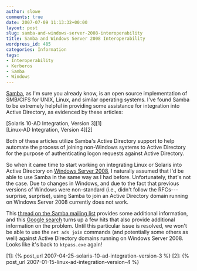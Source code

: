 ```yaml
---
author: slowe
comments: true
date: 2007-07-09 11:13:32+00:00
layout: post
slug: samba-and-windows-server-2008-interoperability
title: Samba and Windows Server 2008 Interoperability
wordpress_id: 485
categories: Information
tags:
- Interoperability
- Kerberos
- Samba
- Windows
---
```


[Samba](http://www.samba.org/), as I'm sure you already know, is an open source implementation of SMB/CIFS for UNIX, Linux, and similar operating systems. I've found Samba to be extremely helpful in providing some assistance for integration into Active Directory, as evidenced by these articles:

[Solaris 10-AD Integration, Version 3][1]  
[Linux-AD Integration, Version 4][2]

Both of these articles utilize Samba's Active Directory support to help automate the process of joining non-Windows systems to Active Directory for the purpose of authenticating logon requests against Active Directory.

So when it came time to start working on integrating Linux or Solaris into Active Directory on [Windows Server 2008](http://www.microsoft.com/windowsserver2008/default.mspx), I naturally assumed that I'd be able to use Samba in the same way as I had before. Unfortunately, that's not the case. Due to changes in Windows, and due to the fact that previous versions of Windows were non-standard (i.e., didn't follow the RFCs---surprise, surprise), using Samba to join an Active Directory domain running on Windows Server 2008 currently does not work.

This [thread on the Samba mailing list](http://www.nabble.com/SPNEGO-in-Samba---Longhorn-Server-interop-issues...-t4021562.html) provides some additional information, and this [Google search](http://www.google.com/search?hl=en&q=not_defined_in_RFC4178&btnG=Search) turns up a few hits that also provide additional information on the problem. Until this particular issue is resolved, we won't be able to use the `net ads join` commands (and potentially some others as well) against Active Directory domains running on Windows Server 2008. Looks like it's back to `ktpass.exe` again!

[1]: {% post_url 2007-04-25-solaris-10-ad-integration-version-3 %}
[2]: {% post_url 2007-01-15-linux-ad-integration-version-4 %}
